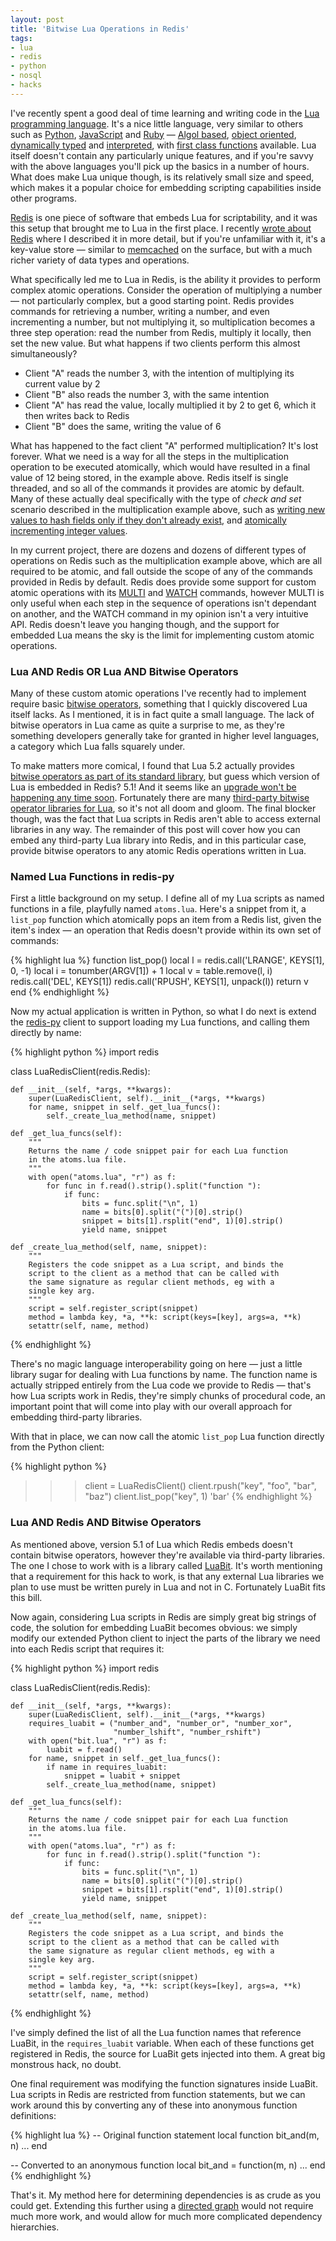 ```yaml
---
layout: post
title: 'Bitwise Lua Operations in Redis'
tags:
- lua
- redis
- python
- nosql
- hacks
---
```


I've recently spent a good deal of time learning and writing code in the [Lua programming language][lua]. It's a nice little language, very similar to others such as [Python][python], [JavaScript][javascript] and [Ruby][ruby] — [Algol based][algol-based], [object oriented][object-oriented], [dynamically typed][dynamically-typed] and [interpreted][interpreted], with [first class functions][first-class-functions] available. Lua itself doesn't contain any particularly unique features, and if you're savvy with the above languages you'll pick up the basics in a number of hours. What does make Lua unique though, is its relatively small size and speed, which makes it a popular choice for embedding scripting capabilities inside other programs.

[Redis][redis] is one piece of software that embeds Lua for scriptability, and it was this setup that brought me to Lua in the first place. I recently [wrote about Redis][two-queues] where I described it in more detail, but if you're unfamiliar with it, it's a key-value store — similar to [memcached][memcached] on the surface, but with a much richer variety of data types and operations.

What specifically led me to Lua in Redis, is the ability it provides to perform complex atomic operations. Consider the operation of multiplying a number — not particularly complex, but a good starting point. Redis provides commands for retrieving a number, writing a number, and even incrementing a number, but not multiplying it, so multiplication becomes a three step operation: read the number from Redis, multiply it locally, then set the new value. But what happens if two clients perform this almost simultaneously?

- Client "A" reads the number 3, with the intention of multiplying its current value by 2
- Client "B" also reads the number 3, with the same intention
- Client "A" has read the value, locally multiplied it by 2 to get 6, which it then writes back to Redis
- Client "B" does the same, writing the value of 6

What has happened to the fact client "A" performed multiplication? It's lost forever. What we need is a way for all the steps in the multiplication operation to be executed atomically, which would have resulted in a final value of 12 being stored, in the example above. Redis itself is single threaded, and so all of the commands it provides are atomic by default. Many of these actually deal specifically with the type of *check and set* scenario described in the multiplication example above, such as [writing new values to hash fields only if they don't already exist][redis-hsetnx], and [atomically incrementing integer values][redis-incr].

In my current project, there are dozens and dozens of different types of operations on Redis such as the multiplication example above, which are all required to be atomic, and fall outside the scope of any of the commands provided in Redis by default. Redis does provide some support for custom atomic operations with its [MULTI][redis-multi] and [WATCH][redis-watch] commands, however MULTI is only useful when each step in the sequence of operations isn't dependant on another, and the WATCH command in my opinion isn't a very intuitive API. Redis doesn't leave you hanging though, and the support for embedded Lua means the sky is the limit for implementing custom atomic operations.

### Lua AND Redis OR Lua AND Bitwise Operators

Many of these custom atomic operations I've recently had to implement require basic [bitwise operators][bitwise], something that I quickly discovered Lua itself lacks. As I mentioned, it is in fact quite a small language. The lack of bitwise operators in Lua came as quite a surprise to me, as they're something developers generally take for granted in higher level languages, a category which Lua falls squarely under.

To make matters more comical, I found that Lua 5.2 actually provides [bitwise operators as part of its standard library][lua-bitwise-5-2], but guess which version of Lua is embedded in Redis? 5.1! And it seems like an [upgrade won't be happening any time soon][redis-issue-lua-upgrade]. Fortunately there are many [third-party bitwise operator libraries for Lua][lua-bitwise-third-party], so it's not all doom and gloom. The final blocker though, was the fact that Lua scripts in Redis aren't able to access external libraries in any way. The remainder of this post will cover how you can embed any third-party Lua library into Redis, and in this particular case, provide bitwise operators to any atomic Redis operations written in Lua.

### Named Lua Functions in redis-py

First a little background on my setup. I define all of my Lua scripts as named functions in a file, playfully named `atoms.lua`. Here's a snippet from it, a `list_pop` function which atomically pops an item from a Redis list, given the item's index — an operation that Redis doesn't provide within its own set of commands:

{% highlight lua %}
function list_pop()
    local l = redis.call('LRANGE', KEYS[1], 0, -1)
    local i = tonumber(ARGV[1]) + 1
    local v = table.remove(l, i)
    redis.call('DEL', KEYS[1])
    redis.call('RPUSH', KEYS[1], unpack(l))
    return v
end
{% endhighlight %}

Now my actual application is written in Python, so what I do next is extend the [redis-py][redis-py] client to support loading my Lua functions, and calling them directly by name:

{% highlight python %}
import redis

class LuaRedisClient(redis.Redis):

    def __init__(self, *args, **kwargs):
        super(LuaRedisClient, self).__init__(*args, **kwargs)
        for name, snippet in self._get_lua_funcs():
            self._create_lua_method(name, snippet)

    def _get_lua_funcs(self):
        """
        Returns the name / code snippet pair for each Lua function
        in the atoms.lua file.
        """
        with open("atoms.lua", "r") as f:
            for func in f.read().strip().split("function "):
                if func:
                    bits = func.split("\n", 1)
                    name = bits[0].split("(")[0].strip()
                    snippet = bits[1].rsplit("end", 1)[0].strip()
                    yield name, snippet

    def _create_lua_method(self, name, snippet):
        """
        Registers the code snippet as a Lua script, and binds the
        script to the client as a method that can be called with
        the same signature as regular client methods, eg with a
        single key arg.
        """
        script = self.register_script(snippet)
        method = lambda key, *a, **k: script(keys=[key], args=a, **k)
        setattr(self, name, method)
{% endhighlight %}

There's no magic language interoperability going on here — just a little library sugar for dealing with Lua functions by name. The function name is actually stripped entirely from the Lua code we provide to Redis — that's how Lua scripts work in Redis, they're simply chunks of procedural code, an important point that will come into play with our overall approach for embedding third-party libraries.

With that in place, we can now call the atomic `list_pop` Lua function directly from the Python client:

{% highlight python %}
>>> client = LuaRedisClient()
>>> client.rpush("key", "foo", "bar", "baz")
>>> client.list_pop("key", 1)
'bar'
{% endhighlight %}

### Lua AND Redis AND Bitwise Operators

As mentioned above, version 5.1 of Lua which Redis embeds doesn't contain bitwise operators, however they're available via third-party libraries. The one I chose to work with is a library called [LuaBit][luabit]. It's worth mentioning that a requirement for this hack to work, is that any external Lua libraries we plan to use must be written purely in Lua and not in C. Fortunately LuaBit fits this bill.

Now again, considering Lua scripts in Redis are simply great big strings of code, the solution for embedding LuaBit becomes obvious: we simply modify our extended Python client to inject the parts of the library we need into each Redis script that requires it:

{% highlight python %}
import redis

class LuaRedisClient(redis.Redis):

    def __init__(self, *args, **kwargs):
        super(LuaRedisClient, self).__init__(*args, **kwargs)
        requires_luabit = ("number_and", "number_or", "number_xor",
                           "number_lshift", "number_rshift")
        with open("bit.lua", "r") as f:
            luabit = f.read()
        for name, snippet in self._get_lua_funcs():
            if name in requires_luabit:
                snippet = luabit + snippet
            self._create_lua_method(name, snippet)

    def _get_lua_funcs(self):
        """
        Returns the name / code snippet pair for each Lua function
        in the atoms.lua file.
        """
        with open("atoms.lua", "r") as f:
            for func in f.read().strip().split("function "):
                if func:
                    bits = func.split("\n", 1)
                    name = bits[0].split("(")[0].strip()
                    snippet = bits[1].rsplit("end", 1)[0].strip()
                    yield name, snippet

    def _create_lua_method(self, name, snippet):
        """
        Registers the code snippet as a Lua script, and binds the
        script to the client as a method that can be called with
        the same signature as regular client methods, eg with a
        single key arg.
        """
        script = self.register_script(snippet)
        method = lambda key, *a, **k: script(keys=[key], args=a, **k)
        setattr(self, name, method)
{% endhighlight %}

I've simply defined the list of all the Lua function names that reference LuaBit, in the `requires_luabit` variable. When each of these functions get registered in Redis, the source for LuaBit gets injected into them. A great big monstrous hack, no doubt.

One final requirement was modifying the function signatures inside LuaBit. Lua scripts in Redis are restricted from function statements, but we can work around this by converting any of these into anonymous function definitions:

{% highlight lua %}
-- Original function statement
local function bit_and(m, n)
    ...
end

-- Converted to an anonymous function
local bit_and = function(m, n)
    ...
end
{% endhighlight %}

That's it. My method here for determining dependencies is as crude as you could get. Extending this further using a [directed graph][directed-graph] would not require much more work, and would allow for much more complicated dependency hierarchies.

[lua]: http://www.lua.org/
[python]: http://python.org
[javascript]: https://developer.mozilla.org/en-US/docs/Web/JavaScript
[ruby]: http://www.ruby-lang.org
[algol-based]: http://en.wikipedia.org/wiki/Generational_list_of_programming_languages#ALGOL_based
[object-oriented]: http://en.wikipedia.org/wiki/Object-oriented_programming
[dynamically-typed]: http://en.wikipedia.org/wiki/Dynamic_language
[interpreted]: http://en.wikipedia.org/wiki/Interpreter_(computing)
[first-class-functions]: http://en.wikipedia.org/wiki/First-class_functions
[redis]: http://redis.io
[two-queues]: /2013/02/23/a-tale-of-two-queues/
[memcached]: http://memcached.org/
[redis-hsetnx]: http://redis.io/commands/hsetnx
[redis-incr]: http://redis.io/commands/incr
[redis-multi]: http://redis.io/commands/multi
[redis-watch]: http://redis.io/commands/watch
[bitwise]: http://en.wikipedia.org/wiki/Bitwise_operation
[lua-bitwise-5-2]: http://www.lua.org/manual/5.2/manual.html#6.7
[redis-issue-lua-upgrade]: https://github.com/antirez/redis/issues/253
[lua-bitwise-third-party]: http://lua-users.org/wiki/BitwiseOperators
[redis-py]: https://github.com/andymccurdy/redis-py
[redis-lua-upgrade]: http://github.com/antirez
[luabit]: http://luaforge.net/projects/bit/
[directed-graph]: /2012/04/06/topological-sorting-acyclic-directed-graphs/
